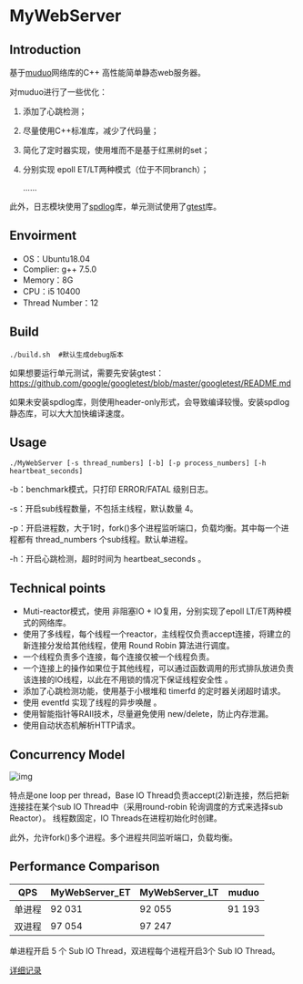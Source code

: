 # MyWebServer

## Introduction

基于[muduo](https://github.com/chenshuo/muduo)网络库的C++ 高性能简单静态web服务器。

对muduo进行了一些优化：

1. 添加了心跳检测；

2. 尽量使用C++标准库，减少了代码量；

3. 简化了定时器实现，使用堆而不是基于红黑树的set；

4. 分别实现 epoll ET/LT两种模式（位于不同branch）；

   ......

此外，日志模块使用了[spdlog](https://github.com/gabime/spdlog)库，单元测试使用了[gtest](https://github.com/google/googletest)库。

## Envoirment

- OS：Ubuntu18.04
- Complier: g++ 7.5.0
- Memory：8G
- CPU：i5 10400
- Thread Number：12

## Build

```
./build.sh	#默认生成debug版本
```

如果想要运行单元测试，需要先安装gtest：https://github.com/google/googletest/blob/master/googletest/README.md

如果未安装spdlog库，则使用header-only形式，会导致编译较慢。安装spdlog静态库，可以大大加快编译速度。

## Usage

```
./MyWebServer [-s thread_numbers] [-b] [-p process_numbers] [-h heartbeat_seconds]
```

-b：benchmark模式，只打印 ERROR/FATAL 级别日志。

-s：开启sub线程数量，不包括主线程，默认数量 4。

-p：开启进程数，大于1时，fork()多个进程监听端口，负载均衡。其中每一个进程都有 thread_numbers 个sub线程。默认单进程。

-h：开启心跳检测，超时时间为 heartbeat_seconds 。

## Technical points

-  Muti-reactor模式，使用 非阻塞IO + IO复用，分别实现了epoll LT/ET两种模式的网络库。
-  使用了多线程，每个线程一个reactor，主线程仅负责accept连接，将建立的新连接分发给其他线程，使用 Round Robin 算法进行调度。
-  一个线程负责多个连接，每个连接仅被一个线程负责。
-  一个连接上的操作如果位于其他线程，可以通过函数调用的形式排队放进负责该连接的IO线程，以此在不用锁的情况下保证线程安全性 。
-  添加了心跳检测功能，使用基于小根堆和 timerfd 的定时器关闭超时请求。
-   使用 eventfd 实现了线程的异步唤醒 。
-  使用智能指针等RAII技术，尽量避免使用 new/delete，防止内存泄漏。
-  使用自动状态机解析HTTP请求。

##  Concurrency Model

 ![img](https://img-blog.csdnimg.cn/img_convert/78e355f953ecd66c951398df7352cde7.png) 

特点是one loop per thread，Base IO Thread负责accept(2)新连接，然后把新连接挂在某个sub IO Thread中（采用round-robin 轮询调度的方式来选择sub Reactor）。 线程数固定，IO Threads在进程初始化时创建。

此外，允许fork()多个进程。多个进程共同监听端口，负载均衡。

## Performance Comparison

| QPS    | MyWebServer_ET | MyWebServer_LT | muduo  |
| ------ | -------------- | -------------- | ------ |
| 单进程 | 92 031         | 92 055         | 91 193 |
| 双进程 | 97 054         | 97 247         |        |

单进程开启 5 个 Sub IO Thread，双进程每个进程开启3个 Sub IO Thread。

[详细记录](https://github.com/836662398/MyWebServer/blob/ET/TestRecord.md)
